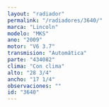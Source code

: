 ```yaml
---
layout: "radiador"
permalink: "/radiadores/3640/"
marca: "Lincoln"
modelo: "MKS"
ano: "2009"
motor: "V6 3.7"
transmision: "Automática"
parte: "434082"
clima: "Con clima"
alto: "28 3/4"
ancho: "17 1/4"
observaciones: ""
id: "3640"
---
```


